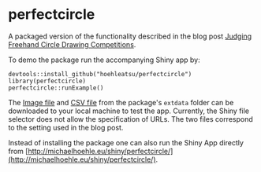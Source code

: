 # perfectcircle

A packaged version of the functionality described in the blog post [Judging Freehand Circle Drawing Competitions](http://staff.math.su.se/hoehle/blog/2018/07/31/circle.html).

To demo the package run the accompanying Shiny app by:

    devtools::install_github("hoehleatsu/perfectcircle")
    library(perfectcircle)
    perfectcircle::runExample()

The [Image file](https://github.com/hoehleatsu/perfectcircle/blob/master/inst/extdata/AlexOverwijk.jpg) and [CSV file](https://raw.githubusercontent.com/hoehleatsu/perfectcircle/master/inst/extdata/AlexOverwijk.csv) from the package's `extdata` folder can be downloaded to your local machine to test the app. Currently, the Shiny file selector does not allow the specification of URLs. The two files correspond to the setting used in the blog post.

Instead of installing the package one can also run the Shiny App directly from
[http://michaelhoehle.eu/shiny/perfectcircle/](http://michaelhoehle.eu/shiny/perfectcircle/).
